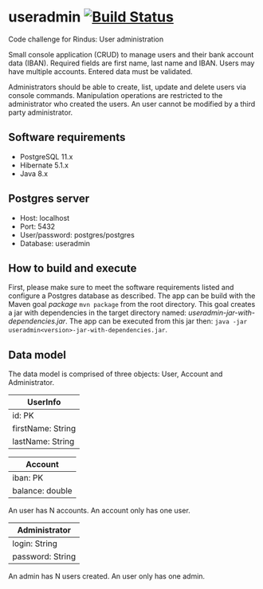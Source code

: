 # useradmin [![Build Status](https://travis-ci.org/RindusChallenge241219/useradmin.svg?branch=master)](https://travis-ci.org/RindusChallenge241219/useradmin)
Code challenge for Rindus: User administration

Small console application (CRUD) to manage users and their bank account data (IBAN). Required fields are first name, last name and IBAN. Users may have multiple accounts. Entered data must be validated.

Administrators should be able to create, list, update and delete users via console commands. Manipulation operations are restricted to the administrator who created the users. An user cannot be modified by a third party administrator.

## Software requirements
- PostgreSQL 11.x
- Hibernate 5.1.x
- Java 8.x

## Postgres server
- Host: localhost
- Port: 5432
- User/password: postgres/postgres
- Database: useradmin

## How to build and execute
First, please make sure to meet the software requirements listed and configure a Postgres database as described. The app can be build with the Maven goal *package* `mvn package` from the root directory. This goal creates a jar with dependencies in the target directory named: *useradmin<version>-jar-with-dependencies.jar*. The app can be executed from this jar then:
`java -jar useradmin<version>-jar-with-dependencies.jar`.

## Data model
The data model is comprised of three objects: User, Account and Administrator.

| UserInfo |
| ---- |
| id: PK |
| firstName: String |
| lastName: String |

| Account |
| ------- |
| iban: PK |
| balance: double |

An user has N accounts. An account only has one user.

| Administrator |
| ------------- |
| login: String |
| password: String |

An admin has N users created. An user only has one admin.
